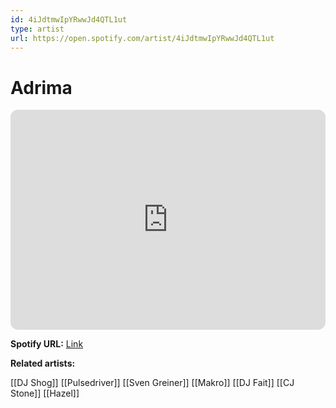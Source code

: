 ```yaml
---
id: 4iJdtmwIpYRwwJd4QTL1ut
type: artist
url: https://open.spotify.com/artist/4iJdtmwIpYRwwJd4QTL1ut
---
```

# Adrima

<iframe style="border-radius:12px" src="https://open.spotify.com/embed/artist/4iJdtmwIpYRwwJd4QTL1ut" width="100%" height="352" frameBorder="0" allowfullscreen="" allow="autoplay; clipboard-write; encrypted-media; fullscreen; picture-in-picture" loading="lazy"></iframe>

**Spotify URL:** [Link](https://open.spotify.com/artist/4iJdtmwIpYRwwJd4QTL1ut)

**Related artists:**

[[DJ Shog]]
[[Pulsedriver]]
[[Sven Greiner]]
[[Makro]]
[[DJ Fait]]
[[CJ Stone]]
[[Hazel]]
